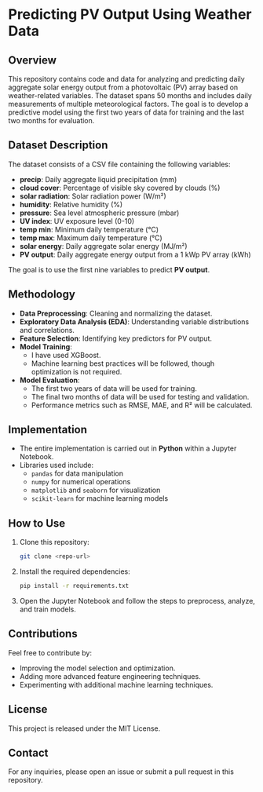 # Predicting PV Output Using Weather Data

## Overview
This repository contains code and data for analyzing and predicting daily aggregate solar energy output from a photovoltaic (PV) array based on weather-related variables. The dataset spans 50 months and includes daily measurements of multiple meteorological factors. The goal is to develop a predictive model using the first two years of data for training and the last two months for evaluation.

## Dataset Description
The dataset consists of a CSV file containing the following variables:
- **precip**: Daily aggregate liquid precipitation (mm)
- **cloud cover**: Percentage of visible sky covered by clouds (%)
- **solar radiation**: Solar radiation power (W/m²)
- **humidity**: Relative humidity (%)
- **pressure**: Sea level atmospheric pressure (mbar)
- **UV index**: UV exposure level (0-10)
- **temp min**: Minimum daily temperature (°C)
- **temp max**: Maximum daily temperature (°C)
- **solar energy**: Daily aggregate solar energy (MJ/m²)
- **PV output**: Daily aggregate energy output from a 1 kWp PV array (kWh)

The goal is to use the first nine variables to predict **PV output**.

## Methodology
- **Data Preprocessing**: Cleaning and normalizing the dataset.
- **Exploratory Data Analysis (EDA)**: Understanding variable distributions and correlations.
- **Feature Selection**: Identifying key predictors for PV output.
- **Model Training**:
  - I have used XGBoost.
  - Machine learning best practices will be followed, though optimization is not required.
- **Model Evaluation**:
  - The first two years of data will be used for training.
  - The final two months of data will be used for testing and validation.
  - Performance metrics such as RMSE, MAE, and R² will be calculated.

## Implementation
- The entire implementation is carried out in **Python** within a Jupyter Notebook.
- Libraries used include:
  - `pandas` for data manipulation
  - `numpy` for numerical operations
  - `matplotlib` and `seaborn` for visualization
  - `scikit-learn` for machine learning models

## How to Use
1. Clone this repository:
   ```bash
   git clone <repo-url>
   ```
2. Install the required dependencies:
   ```bash
   pip install -r requirements.txt
   ```
3. Open the Jupyter Notebook and follow the steps to preprocess, analyze, and train models.

## Contributions
Feel free to contribute by:
- Improving the model selection and optimization.
- Adding more advanced feature engineering techniques.
- Experimenting with additional machine learning techniques.

## License
This project is released under the MIT License.

## Contact
For any inquiries, please open an issue or submit a pull request in this repository.

